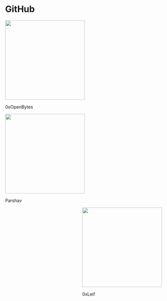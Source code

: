 #  GitHub

<div>
    <div style="float: left"></div>
    <div style="align: center">
        <a href="https://github.com/0xOpenBytes">
            <img src="https://avatars.githubusercontent.com/u/92551192?s=200&v=4" width="256">
        </a>
        <p>0xOpenBytes</p>
    </div>
    <div style="float: right"></div>
</div>

<div>
    <div style="float: left">
        <a href="https://github.com/parshav">
            <img src="https://avatars.githubusercontent.com/u/7420011?v=4" width="256">
        </a>
        <p>Parshav</p>
    </div>
    <div style="float: right">
        <a href="https://github.com/0xLeif">
            <img src="https://avatars.githubusercontent.com/u/8268288?v=4" width="256">
        </a>
        <p>0xLeif</p>
    </div>
</div>